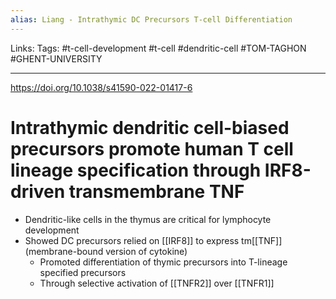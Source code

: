 ```yaml
---
alias: Liang - Intrathymic DC Precursors T-cell Differentiation
---
```


Links: 
Tags: #t-cell-development #t-cell #dendritic-cell #TOM-TAGHON #GHENT-UNIVERSITY

---

https://doi.org/10.1038/s41590-022-01417-6

# Intrathymic dendritic cell-biased precursors promote human T cell lineage specification through IRF8-driven transmembrane TNF

- Dendritic-like cells in the thymus are critical for lymphocyte development
- Showed DC precursors relied on [[IRF8]] to express tm[[TNF]] (membrane-bound version of cytokine)
	- Promoted differentiation of thymic precursors into T-lineage specified precursors
	- Through selective activation of [[TNFR2]] over [[TNFR1]]